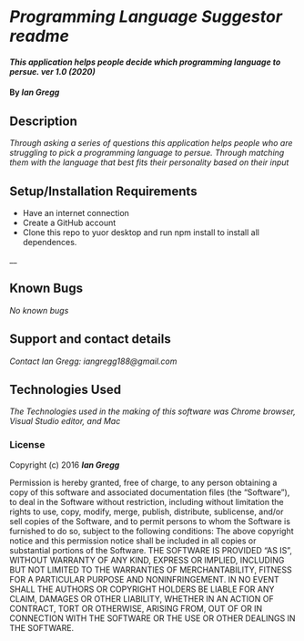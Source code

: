 # _Programming Language Suggestor readme_

#### _This application helps people decide which programming language to persue. ver 1.0 (2020)_

#### By _Ian Gregg_

## Description

_Through asking a series of questions this application helps people who are struggling to pick a programming language to persue. Through matching them with the language that best fits their personality based on their input_

## Setup/Installation Requirements


* Have an internet connection 
* Create a GitHub account
* Clone this repo to yuor desktop and run npm install to install all dependences.

__

## Known Bugs

_No known bugs_

## Support and contact details

_Contact Ian Gregg: iangregg188@gmail.com_

## Technologies Used

_The Technologies used in the making of this software was Chrome browser, Visual Studio editor, and Mac_

### License

Copyright (c) 2016 **_Ian Gregg_**

Permission is hereby granted, free of charge, to any person obtaining a copy of this software and associated documentation files (the “Software”), to deal in the Software without restriction, including without limitation the rights to use, copy, modify, merge, publish, distribute, sublicense, and/or sell copies of the Software, and to permit persons to whom the Software is furnished to do so, subject to the following conditions:
The above copyright notice and this permission notice shall be included in all copies or substantial portions of the Software.
THE SOFTWARE IS PROVIDED “AS IS”, WITHOUT WARRANTY OF ANY KIND, EXPRESS OR IMPLIED, INCLUDING BUT NOT LIMITED TO THE WARRANTIES OF MERCHANTABILITY, FITNESS FOR A PARTICULAR PURPOSE AND NONINFRINGEMENT. IN NO EVENT SHALL THE AUTHORS OR COPYRIGHT HOLDERS BE LIABLE FOR ANY CLAIM, DAMAGES OR OTHER LIABILITY, WHETHER IN AN ACTION OF CONTRACT, TORT OR OTHERWISE, ARISING FROM, OUT OF OR IN CONNECTION WITH THE SOFTWARE OR THE USE OR OTHER DEALINGS IN THE SOFTWARE.

